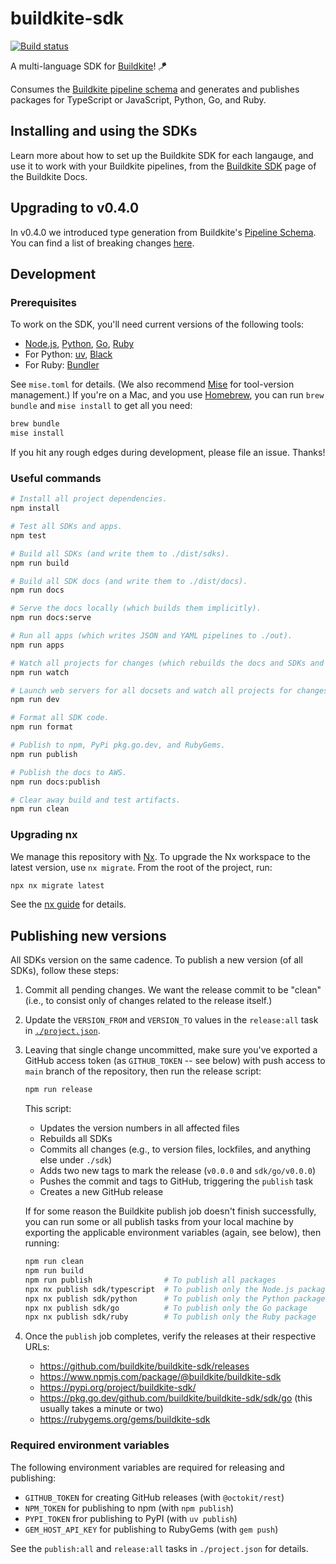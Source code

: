 # buildkite-sdk

[![Build status](https://badge.buildkite.com/a95a3beece2339d1783a0a819f4ceb323c1eb12fb9662be274.svg?branch=main)](https://buildkite.com/buildkite/buildkite-sdk)

A multi-language SDK for [Buildkite](https://buildkite.com)! 🪁

Consumes the [Buildkite pipeline schema](https://github.com/buildkite/pipeline-schema) and generates and publishes packages for TypeScript or JavaScript, Python, Go, and Ruby.

## Installing and using the SDKs

Learn more about how to set up the Buildkite SDK for each langauge, and use it to work with your Buildkite pipelines, from the [Buildkite SDK](http://buildkite.com/docs/pipelines/configure/dynamic-pipelines/sdk) page of the Buildkite Docs.

## Upgrading to v0.4.0

In v0.4.0 we introduced type generation from Buildkite's [Pipeline Schema](https://github.com/buildkite/pipeline-schema). You can find a list of breaking changes [here](./docs/v0.0.4-breaking-changes.md).

## Development

### Prerequisites

To work on the SDK, you'll need current versions of the following tools:

- [Node.js](https://nodejs.org/en/download), [Python](https://www.python.org/downloads/), [Go](https://go.dev/doc/install), [Ruby](https://www.ruby-lang.org/en/documentation/installation/)
- For Python: [uv](https://docs.astral.sh/uv/), [Black](https://black.readthedocs.io/en/stable/)
- For Ruby: [Bundler](https://bundler.io/)

See `mise.toml` for details. (We also recommend [Mise](https://mise.jdx.dev/) for tool-version management.) If you're on a Mac, and you use [Homebrew](https://brew.sh/), you can run `brew bundle` and `mise install` to get all you need:

```bash
brew bundle
mise install
```

If you hit any rough edges during development, please file an issue. Thanks!

### Useful commands

```bash
# Install all project dependencies.
npm install

# Test all SDKs and apps.
npm test

# Build all SDKs (and write them to ./dist/sdks).
npm run build

# Build all SDK docs (and write them to ./dist/docs).
npm run docs

# Serve the docs locally (which builds them implicitly).
npm run docs:serve

# Run all apps (which writes JSON and YAML pipelines to ./out).
npm run apps

# Watch all projects for changes (which rebuilds the docs and SDKs and re-runs all apps).
npm run watch

# Launch web servers for all docsets and watch all projects for changes. (Requires reload.)
npm run dev

# Format all SDK code.
npm run format

# Publish to npm, PyPi pkg.go.dev, and RubyGems.
npm run publish

# Publish the docs to AWS.
npm run docs:publish

# Clear away build and test artifacts.
npm run clean
```

### Upgrading nx

We manage this repository with [Nx](https://nx.dev/). To upgrade the Nx workspace to the latest version, use `nx migrate`. From the root of the project, run:

```bash
npx nx migrate latest
```

See the [nx guide](https://nx.dev/features/automate-updating-dependencies) for details.

## Publishing new versions

All SDKs version on the same cadence. To publish a new version (of all SDKs), follow these steps:

1.  Commit all pending changes. We want the release commit to be "clean" (i.e., to consist only of changes related to the release itself.)

1.  Update the `VERSION_FROM` and `VERSION_TO` values in the `release:all` task in [`./project.json`](./project.json).

1.  Leaving that single change uncommitted, make sure you've exported a GitHub access token (as `GITHUB_TOKEN` -- see below) with push access to `main` branch of the repository, then run the release script:

    ```bash
    npm run release
    ```

    This script:

    -   Updates the version numbers in all affected files
    -   Rebuilds all SDKs
    -   Commits all changes (e.g., to version files, lockfiles, and anything else under `./sdk`)
    -   Adds two new tags to mark the release (`v0.0.0` and `sdk/go/v0.0.0`)
    -   Pushes the commit and tags to GitHub, triggering the `publish` task
    -   Creates a new GitHub release

    If for some reason the Buildkite publish job doesn't finish successfully, you can run some or all publish tasks from your local machine by exporting the applicable environment variables (again, see below), then running:

    ```bash
    npm run clean
    npm run build
    npm run publish                # To publish all packages
    npx nx publish sdk/typescript  # To publish only the Node.js package
    npx nx publish sdk/python      # To publish only the Python package
    npx nx publish sdk/go          # To publish only the Go package
    npx nx publish sdk/ruby        # To publish only the Ruby package
    ```

1.  Once the `publish` job completes, verify the releases at their respective URLs:

    -   https://github.com/buildkite/buildkite-sdk/releases
    -   https://www.npmjs.com/package/@buildkite/buildkite-sdk
    -   https://pypi.org/project/buildkite-sdk/
    -   https://pkg.go.dev/github.com/buildkite/buildkite-sdk/sdk/go (this usually takes a minute or two)
    -   https://rubygems.org/gems/buildkite-sdk

### Required environment variables

The following environment variables are required for releasing and publishing:

-   `GITHUB_TOKEN` for creating GitHub releases (with `@octokit/rest`)
-   `NPM_TOKEN` for publishing to npm (with `npm publish`)
-   `PYPI_TOKEN` fror publishing to PyPI (with `uv publish`)
-   `GEM_HOST_API_KEY` for publishing to RubyGems (with `gem push`)

See the `publish:all` and `release:all` tasks in `./project.json` for details.
